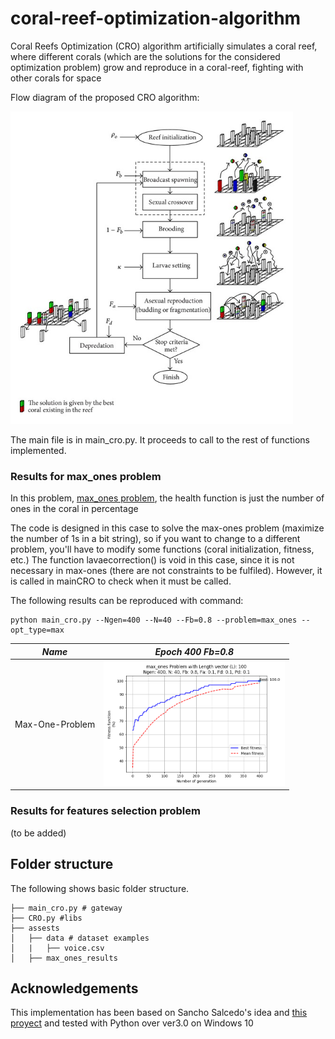 # coral-reef-optimization-algorithm
Coral Reefs Optimization (CRO) algorithm artificially simulates a coral reef, where different corals (which are the solutions for the considered optimization problem) grow and reproduce in a coral-reef, fighting with other corals for space

Flow diagram of the proposed CRO algorithm:

<img src = 'assets/flow_diagram_cro.png' height ='500px'>

The main file is in main_cro.py. It proceeds to call to the rest of functions implemented.

### Results for max_ones problem
In this problem, [max_ones problem](https://github.com/Oddsor/EvolAlgo/wiki/Max-One-Problem), the health function is just the number of ones in the coral in percentage

The code is designed in this case to solve the max-ones problem (maximize the number of 1s in a bit string), so if you want to change to a different problem,
you'll have to modify some functions (coral initialization, fitness, etc.)
The function lavaecorrection() is void in this case, since it is not necessary in max-ones (there are not constraints to be fulfiled). However, it is called in mainCRO to check when it must be called. 

The following results can be reproduced with command:  
```
python main_cro.py --Ngen=400 --N=40 --Fb=0.8 --problem=max_ones --opt_type=max
```

*Name* | *Epoch 400 Fb=0.8* |
:---: | :---: |
Max-One-Problem | <img src = 'assets/max_ones_results/max_ones_ngen400_n40_l100_fb08.png' height = '200px'> |

### Results for features selection problem
(to be added)

## Folder structure
The following shows basic folder structure.
```
├── main_cro.py # gateway
├── CRO.py #libs
├── assests
│   ├── data # dataset examples
│   |   ├── voice.csv
│   ├── max_ones_results

```

## Acknowledgements
This implementation has been based on Sancho Salcedo's idea and [this proyect](http://agamenon.tsc.uah.es/Personales/sancho/CRO.html) and tested with Python over ver3.0 on Windows 10

